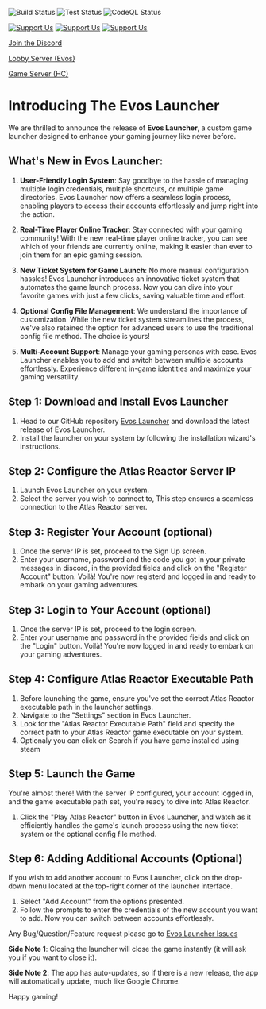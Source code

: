 ![Build Status](https://github.com/Addalyn/Evos-Launcher/actions/workflows/publish.yml/badge.svg 'Build Status') ![Test Status](https://github.com/Addalyn/Evos-Launcher/actions/workflows/test.yml/badge.svg 'Test') ![CodeQL Status](https://github.com/Addalyn/Evos-Launcher/actions/workflows/codeql-analysis.yml/badge.svg 'CodeQL')

[![Support Us](<https://img.shields.io/badge/Support%20Us-PayPal%20(BabyAddalyn)-green.svg>)](https://paypal.me/BabyAddalyn) [![Support Us](<https://img.shields.io/badge/Support%20Us-qiwi%20(Zheneq)-green.svg>)](https://donate.qiwi.com/payin/zheneq) [![Support Us](<https://img.shields.io/badge/Support%20Us-boosty%20(Zheneq)-green.svg>)](https://boosty.to/zheneq)

[Join the Discord](https://evos.live/discord)

[Lobby Server (Evos)](https://github.com/Zheneq/EvoS)

[Game Server (HC)](https://github.com/Zheneq/hc)

# Introducing The Evos Launcher

We are thrilled to announce the release of **Evos Launcher**, a custom game launcher designed to enhance your gaming journey like never before.

## What's New in Evos Launcher:

1. **User-Friendly Login System**: Say goodbye to the hassle of managing multiple login credentials, multiple shortcuts, or multiple game directories. Evos Launcher now offers a seamless login process, enabling players to access their accounts effortlessly and jump right into the action.

2. **Real-Time Player Online Tracker**: Stay connected with your gaming community! With the new real-time player online tracker, you can see which of your friends are currently online, making it easier than ever to join them for an epic gaming session.

3. **New Ticket System for Game Launch**: No more manual configuration hassles! Evos Launcher introduces an innovative ticket system that automates the game launch process. Now you can dive into your favorite games with just a few clicks, saving valuable time and effort.

4. **Optional Config File Management**: We understand the importance of customization. While the new ticket system streamlines the process, we've also retained the option for advanced users to use the traditional config file method. The choice is yours!

5. **Multi-Account Support**: Manage your gaming personas with ease. Evos Launcher enables you to add and switch between multiple accounts effortlessly. Experience different in-game identities and maximize your gaming versatility.

## Step 1: Download and Install Evos Launcher

1. Head to our GitHub repository [Evos Launcher](https://github.com/Addalyn/Evos-Launcher/releases/latest) and download the latest release of Evos Launcher.
2. Install the launcher on your system by following the installation wizard's instructions.

## Step 2: Configure the Atlas Reactor Server IP

1. Launch Evos Launcher on your system.
2. Select the server you wish to connect to, This step ensures a seamless connection to the Atlas Reactor server.

## Step 3: Register Your Account (optional)

1. Once the server IP is set, proceed to the Sign Up screen.
2. Enter your username, password and the code you got in your private messages in discord, in the provided fields and click on the "Register Account" button. Voilà! You're now registerd and logged in and ready to embark on your gaming adventures.

## Step 3: Login to Your Account (optional)

1. Once the server IP is set, proceed to the login screen.
2. Enter your username and password in the provided fields and click on the "Login" button. Voilà! You're now logged in and ready to embark on your gaming adventures.

## Step 4: Configure Atlas Reactor Executable Path

1. Before launching the game, ensure you've set the correct Atlas Reactor executable path in the launcher settings.
2. Navigate to the "Settings" section in Evos Launcher.
3. Look for the "Atlas Reactor Executable Path" field and specify the correct path to your Atlas Reactor game executable on your system.
4. Optionaly you can click on Search if you have game installed using steam

## Step 5: Launch the Game

You're almost there! With the server IP configured, your account logged in, and the game executable path set, you're ready to dive into Atlas Reactor.

1. Click the "Play Atlas Reactor" button in Evos Launcher, and watch as it efficiently handles the game's launch process using the new ticket system or the optional config file method.

## Step 6: Adding Additional Accounts (Optional)

If you wish to add another account to Evos Launcher, click on the drop-down menu located at the top-right corner of the launcher interface.

1. Select "Add Account" from the options presented.
2. Follow the prompts to enter the credentials of the new account you want to add. Now you can switch between accounts effortlessly.

Any Bug/Question/Feature request please go to [Evos Launcher Issues](https://github.com/Addalyn/Evos-Launcher/issues)

**Side Note 1**: Closing the launcher will close the game instantly (it will ask you if you want to close it).

**Side Note 2**: The app has auto-updates, so if there is a new release, the app will automatically update, much like Google Chrome.

Happy gaming!
